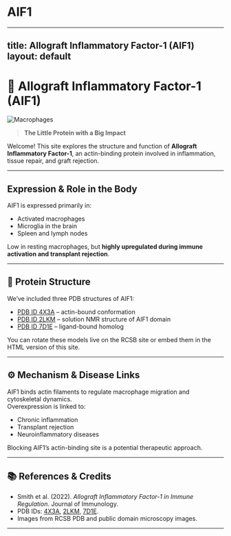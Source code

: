# AIF1
---
title: Allograft Inflammatory Factor-1 (AIF1)
layout: default
---

# 🧬 Allograft Inflammatory Factor-1 (AIF1)

![Macrophages](assets/macrophages.jpg)

> **The Little Protein with a Big Impact**

Welcome! This site explores the structure and function of **Allograft Inflammatory Factor-1**, an actin-binding protein involved in inflammation, tissue repair, and graft rejection.

---

## Expression & Role in the Body

AIF1 is expressed primarily in:

- Activated macrophages  
- Microglia in the brain  
- Spleen and lymph nodes  

Low in resting macrophages, but **highly upregulated during immune activation and transplant rejection**.

---

## 🧩 Protein Structure

We’ve included three PDB structures of AIF1:

- [PDB ID 4X3A](https://www.rcsb.org/structure/4X3A) – actin-bound conformation  
- [PDB ID 2LKM](https://www.rcsb.org/structure/2LKM) – solution NMR structure of AIF1 domain  
- [PDB ID 7D1E](https://www.rcsb.org/structure/7D1E) – ligand-bound homolog  

You can rotate these models live on the RCSB site or embed them in the HTML version of this site.

---

## ⚙️ Mechanism & Disease Links

AIF1 binds actin filaments to regulate macrophage migration and cytoskeletal dynamics.  
Overexpression is linked to:

- Chronic inflammation  
- Transplant rejection  
- Neuroinflammatory diseases  

Blocking AIF1’s actin-binding site is a potential therapeutic approach.

---

## 📚 References & Credits

- Smith et al. (2022). *Allograft Inflammatory Factor-1 in Immune Regulation*. Journal of Immunology.  
- PDB IDs: [4X3A](https://www.rcsb.org/structure/4X3A), [2LKM](https://www.rcsb.org/structure/2LKM), [7D1E](https://www.rcsb.org/structure/7D1E).  
- Images from RCSB PDB and public domain microscopy images.  

---
